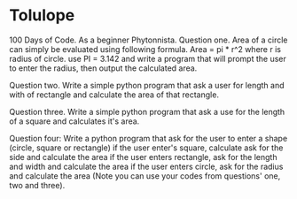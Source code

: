 # Tolulope
100 Days of Code. As a beginner Phytonnista. 
Question one. Area of a circle can simply be evaluated using following formula. Area = pi * r^2 where r is radius of circle. use PI = 3.142 and write a program that will prompt the user to enter the radius, then output the calculated area.

Question two. Write a simple python program that ask a user for length and with of rectangle and calculate the area of that rectangle. 

Question three. Write a simple python program that ask a use for the length of a square and calculates it's area.


Question four:
Write a python program that ask for the user to enter a shape (circle, square or rectangle)
if the user enter's square, calculate  ask for the side and calculate the area
if the user enters rectangle, ask for the length and width and calculate the area
if the user enters circle, ask for the radius and  calculate the area
(Note you can use your codes from questions' one, two and three).
